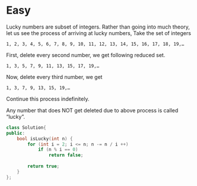 # Easy

Lucky numbers are subset of integers. Rather than going into much theory, let us see the process of arriving at lucky numbers,
Take the set of integers

```text
1, 2, 3, 4, 5, 6, 7, 8, 9, 10, 11, 12, 13, 14, 15, 16, 17, 18, 19,…
```

First, delete every second number, we get following reduced set.

```text
1, 3, 5, 7, 9, 11, 13, 15, 17, 19,…
```

Now, delete every third number, we get

```text
1, 3, 7, 9, 13, 15, 19,…
```

Continue this process indefinitely.

Any number that does NOT get deleted due to above process is called “lucky”.

```cpp
class Solution{
public:
    bool isLucky(int n) {
        for (int i = 2; i <= n; n -= n / i ++)
            if (n % i == 0)
                return false;
        
        return true;
    }
};
```
